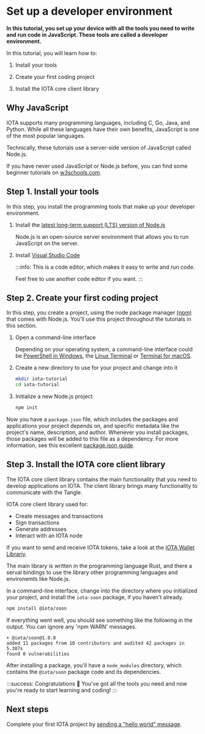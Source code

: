 # Set up a developer environment

**In this tutorial, you set up your device with all the tools you need to write and run code in JavaScript. These tools are called a developer environment.**

In this tutorial, you will learn how to:

1. Install your tools

2. Create your first coding project

2. Install the IOTA core client library

## Why JavaScript

IOTA supports many programming languages, including C, Go, Java, and Python. While all these languages have their own benefits, JavaScript is one of the most popular languages.

Technically, these tutorials use a server-side version of JavaScript called Node.js.

If you have never used JavaScript or Node.js before, you can find some beginner tutorials on [w3schools.com](https://www.w3schools.com/).

## Step 1. Install your tools

In this step, you install the programming tools that make up your developer environment. 

1. Install the [latest long-term support (LTS) version of Node.js](https://nodejs.org/en/download/)

    Node.js is an open-source server environment that allows you to run JavaScript on the server.

2. Install [Visual Studio Code](https://code.visualstudio.com/Download)

    :::info:
    This is a code editor, which makes it easy to write and run code.

    Feel free to use another code editor if you want.
    :::

## Step 2. Create your first coding project

In this step, you create a project, using the node package manager [(npm)](https://www.npmjs.com/) that comes with Node.js. You'll use this project throughout the tutorials in this section.

1. Open a command-line interface

    Depending on your operating system, a command-line interface could be [PowerShell in Windows](https://docs.microsoft.com/en-us/powershell/scripting/getting-started/getting-started-with-windows-powershell?view=powershell-6), the [Linux Terminal](https://www.howtogeek.com/140679/beginner-geek-how-to-start-using-the-linux-terminal/) or [Terminal for macOS](https://macpaw.com/how-to/use-terminal-on-mac).

2. Create a new directory to use for your project and change into it

    ```bash
    mkdir iota-tutorial
    cd iota-tutorial
    ```

3. Initialize a new Node.js project

    ```bash
    npm init
    ```

Now you have a `package.json` file, which includes the packages and applications your project depends on, and specific metadata like the project's name, description, and author. Whenever you install packages, those packages will be added to this file as a dependency. For more information, see this excellent [package.json guide](https://flaviocopes.com/package-json/).

## Step 3. Install the IOTA core client library

The IOTA core client library contains the main functionality that you need to develop applications on IOTA. The client library brings many functionality to communicate with the Tangle.

IOTA core client library used for:
- Create messages and transactions
- Sign transactions
- Generate addresses
- Interact with an IOTA node

If you want to send and receive IOTA tokens, take a look at the [IOTA Wallet Librariy](https://github.com/iotaledger/wallet.rs).

The main library is written in the programming language Rust, and there a serval bindings to use the library other programming languages and environemts like Node.js. 


In a command-line interface, change into the directory where you initialized your project, and install the `iota-soon` package, if you haven't already.

```bash
npm install @iota/soon  
```

If everything went well, you should see something like the following in the output. You can ignore any 'npm WARN' messages.

```shell
+ @iota/soon@1.0.0
added 11 packages from 10 contributors and audited 42 packages in 5.307s
found 0 vulnerabilities
```

After installing a package, you'll have a `node_modules` directory, which contains the `@iota/soon` package code and its dependencies.


:::success: Congratulations :tada:
You've got all the tools you need and now you're ready to start learning and coding!
:::

## Next steps

Complete your first IOTA project by [sending a "hello world" message](../first-steps/hello-world.md).

